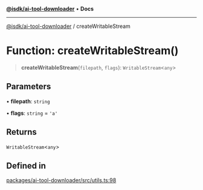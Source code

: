 [**@isdk/ai-tool-downloader**](../README.md) • **Docs**

***

[@isdk/ai-tool-downloader](../globals.md) / createWritableStream

# Function: createWritableStream()

> **createWritableStream**(`filepath`, `flags`): `WritableStream`\<`any`\>

## Parameters

• **filepath**: `string`

• **flags**: `string` = `'a'`

## Returns

`WritableStream`\<`any`\>

## Defined in

[packages/ai-tool-downloader/src/utils.ts:98](https://github.com/isdk/ai-tool-download.js/blob/80d9e6be3e3b64743a58ca4b0eb84d7461594811/src/utils.ts#L98)
